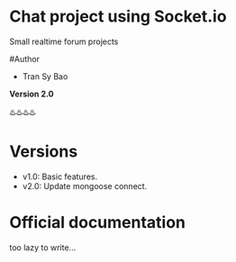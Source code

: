 # Chat project using Socket.io
Small realtime forum projects

#Author
- Tran Sy Bao

**Version 2.0**

:hotsprings::hotsprings::hotsprings::hotsprings:

# Versions
- v1.0: Basic features.
- v2.0: Update mongoose connect.

# Official documentation
too lazy to write...

